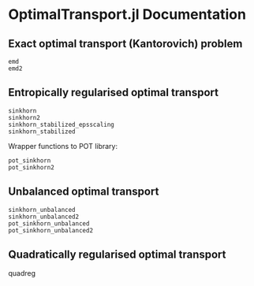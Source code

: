 # OptimalTransport.jl Documentation


## Exact optimal transport (Kantorovich) problem
```@docs
emd
emd2
```

## Entropically regularised optimal transport

```@docs
sinkhorn
sinkhorn2
sinkhorn_stabilized_epsscaling
sinkhorn_stabilized
```

Wrapper functions to POT library:
```@docs
pot_sinkhorn
pot_sinkhorn2
```

## Unbalanced optimal transport
```@docs
sinkhorn_unbalanced
sinkhorn_unbalanced2
pot_sinkhorn_unbalanced
pot_sinkhorn_unbalanced2
```

## Quadratically regularised optimal transport
quadreg
